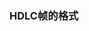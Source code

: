 <!--
 * @Author: 程英明
 * @Date: 2022-08-30 07:17:46
 * @LastEditTime: 2022-08-30 07:18:13
 * @LastEditors: 程英明
 * @Description: 
 * @FilePath: \doc-man\docs\other\network\hight\hdlc.md
 * QQ:504875043@qq.com
-->
### HDLC帧的格式